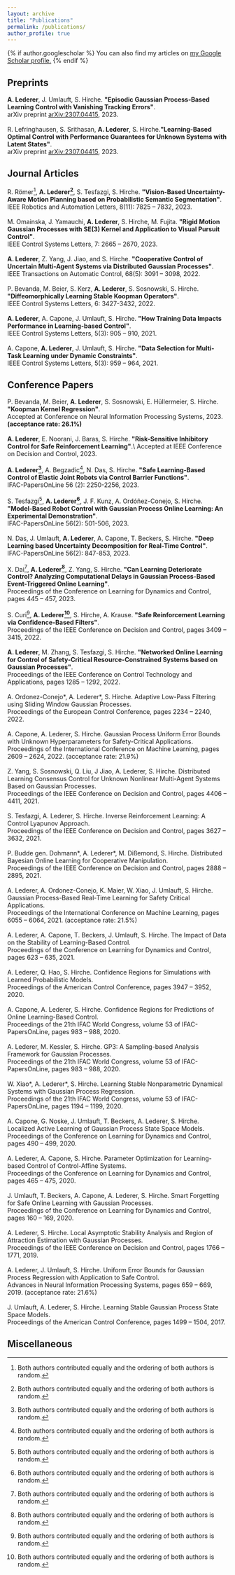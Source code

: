 ```yaml
---
layout: archive
title: "Publications"
permalink: /publications/
author_profile: true
---
```


{% if author.googlescholar %}
  You can also find my articles on <u><a href="{{author.googlescholar}}">my Google Scholar profile</a>.</u>
{% endif %}

Preprints
----
**A. Lederer**, J. Umlauft, S. Hirche. **"Episodic Gaussian Process-Based Learning Control with Vanishing Tracking Errors"**.\
arXiv preprint [arXiv:2307.04415](https://arxiv.org/pdf/2307.04415), 2023.\
\
R. Lefringhausen, S. Srithasan, **A. Lederer**, S. Hirche.**"Learning-Based Optimal Control with Performance Guarantees for Unknown Systems with Latent States"**.\
arXiv preprint [arXiv:2307.04415](https://arxiv.org/pdf/2303.17963), 2023.

Journal Articles
----
R. Römer[^1], **A. Lederer[^1]**, S. Tesfazgi, S. Hirche. **"Vision-Based Uncertainty-Aware Motion Planning based on Probabilistic Semantic Segmentation"**. \
IEEE Robotics and Automation Letters, 8(11): 7825 – 7832, 2023. \
\
M. Omainska, J. Yamauchi, **A. Lederer**, S. Hirche, M. Fujita. **"Rigid Motion Gaussian Processes with SE(3) Kernel and Application to Visual Pursuit Control"**. \
IEEE Control Systems Letters, 7: 2665 – 2670, 2023.\
\
**A. Lederer**, Z. Yang, J. Jiao, and S. Hirche. **"Cooperative Control of Uncertain Multi-Agent Systems via Distributed Gaussian Processes"**. \
IEEE Transactions on Automatic Control, 68(5): 3091 – 3098, 2022.\
\
P. Bevanda, M. Beier, S. Kerz, **A. Lederer**, S. Sosnowski, S. Hirche. **"Diffeomorphically Learning Stable Koopman Operators"**. \
IEEE Control Systems Letters, 6: 3427-3432, 2022.\
\
**A. Lederer**, A. Capone, J. Umlauft, S. Hirche. **"How Training Data Impacts Performance in Learning-based Control"**. \
IEEE Control Systems Letters, 5(3): 905 – 910, 2021.\
\
A. Capone, **A. Lederer**, J. Umlauft, S. Hirche. **"Data Selection for Multi-Task Learning under Dynamic Constraints"**. \
IEEE Control Systems Letters, 5(3): 959 – 964, 2021.



Conference Papers
----
P. Bevanda, M. Beier, **A. Lederer**, S. Sosnowski, E. Hüllermeier, S. Hirche. **"Koopman Kernel Regression"**.\
Accepted at Conference on Neural Information Processing Systems, 2023. **(acceptance rate: 26.1%)**\
\
**A. Lederer**, E. Noorani, J. Baras, S. Hirche. **"Risk-Sensitive Inhibitory Control for Safe Reinforcement Learning"**.\ 
Accepted at IEEE Conference on Decision and Control, 2023.\
\
**A. Lederer[^1]**, A. Begzadic[^1], N. Das, S. Hirche. **"Safe Learning-Based Control of Elastic Joint Robots via Control Barrier Functions"**. \
IFAC-PapersOnLine 56 (2): 2250-2256, 2023.\
\
S. Tesfazgi[^1], **A. Lederer[^1]**, J. F. Kunz, A. Ordóñez-Conejo, S. Hirche. **"Model-Based Robot Control with Gaussian Process Online Learning: An Experimental Demonstration"**. \
IFAC-PapersOnLine 56(2): 501-506, 2023.\
\
N. Das, J. Umlauft, **A. Lederer**, A. Capone, T. Beckers, S. Hirche. **"Deep Learning based Uncertainty Decomposition for Real-Time Control"**. \
IFAC-PapersOnLine 56(2): 847-853, 2023.\
\
X. Dai[^1], **A. Lederer[^1]**, Z. Yang, S. Hirche. **"Can Learning Deteriorate Control? Analyzing Computational Delays in Gaussian Process-Based Event-Triggered Online Learning"**. \
Proceedings of the Conference on Learning for Dynamics and Control, pages 445 – 457, 2023.\
\
S. Curi[^1], **A. Lederer[^1]**, S. Hirche, A. Krause. **"Safe Reinforcement Learning via Confidence-Based Filters"**. \
Proceedings of the IEEE Conference on Decision and Control, pages 3409 – 3415, 2022.\
\
**A. Lederer**, M. Zhang, S. Tesfazgi, S. Hirche. **"Networked Online Learning for Control of Safety-Critical Resource-Constrained Systems based on Gaussian Processes"**. \
Proceedings of the IEEE Conference on Control Technology and Applications, pages 1285 – 1292, 2022.\
\
A. Ordonez-Conejo*, A. Lederer*, S. Hirche. Adaptive Low-Pass Filtering using Sliding Window Gaussian Processes. \
Proceedings of the European Control Conference, pages 2234 – 2240, 2022. \
\
A. Capone, A. Lederer, S. Hirche. Gaussian Process Uniform Error Bounds with Unknown Hyperparameters for Safety-Critical Applications. \
Proceedings of the International Conference on Machine Learning, pages 2609 – 2624, 2022. (acceptance rate: 21.9%)\
\
Z. Yang, S. Sosnowski, Q. Liu, J Jiao, A. Lederer, S. Hirche. Distributed Learning Consensus Control for Unknown Nonlinear Multi-Agent Systems Based on Gaussian Processes. \
Proceedings of the IEEE Conference on Decision and Control, pages 4406 – 4411, 2021. \
\
S. Tesfazgi, A. Lederer, S. Hirche. Inverse Reinforcement Learning: A Control Lyapunov Approach. \
Proceedings of the IEEE Conference on Decision and Control, pages 3627 – 3632, 2021.\
\
P. Budde gen. Dohmann*, A. Lederer*, M. Dißemond, S. Hirche. Distributed Bayesian Online Learning for Cooperative Manipulation. \
Proceedings of the IEEE Conference on Decision and Control, pages 2888 – 2895, 2021.\
\
A. Lederer, A. Ordonez-Conejo, K. Maier, W. Xiao, J. Umlauft, S. Hirche. Gaussian Process-Based Real-Time Learning for Safety Critical Applications. \
Proceedings of the International Conference on Machine Learning, pages 6055 – 6064, 2021. (acceptance rate: 21.5%)\
\
A. Lederer, A. Capone, T. Beckers, J. Umlauft, S. Hirche. The Impact of Data on the Stability of Learning-Based Control. \
Proceedings of the Conference on Learning for Dynamics and Control, pages 623 – 635, 2021.\
\
A. Lederer, Q. Hao, S. Hirche. Confidence Regions for Simulations with Learned Probabilistic Models. \
Proceedings of the American Control Conference, pages 3947 – 3952, 2020.\
\
A. Capone, A. Lederer, S. Hirche. Confidence Regions for Predictions of Online Learning-Based Control. \
Proceedings of the 21th IFAC World Congress, volume 53 of IFAC-PapersOnLine, pages 983 – 988, 2020.\
\
A. Lederer, M. Kessler, S. Hirche. GP3: A Sampling-based Analysis Framework for Gaussian Processes. \
Proceedings of the 21th IFAC World Congress, volume 53 of IFAC-PapersOnLine, pages 983 – 988, 2020.\
\
W. Xiao*, A. Lederer*, S. Hirche. Learning Stable Nonparametric Dynamical Systems with Gaussian Process Regression. \
Proceedings of the 21th IFAC World Congress, volume 53 of IFAC-PapersOnLine, pages 1194 – 1199, 2020.\
\
A. Capone, G. Noske, J. Umlauft, T. Beckers, A. Lederer, S. Hirche. Localized Active Learning of Gaussian Process State Space Models. \
Proceedings of the Conference on Learning for Dynamics and Control, pages 490 – 499, 2020.\
\
A. Lederer, A. Capone, S. Hirche. Parameter Optimization for Learning-based Control of Control-Affine Systems. \
Proceedings of the Conference on Learning for Dynamics and Control, pages 465 – 475, 2020. \
\
J. Umlauft, T. Beckers, A. Capone, A. Lederer, S. Hirche. Smart Forgetting for Safe Online Learning with Gaussian Processes. \
Proceedings of the Conference on Learning for Dynamics and Control, pages 160 – 169, 2020.\
\
A. Lederer, S. Hirche. Local Asymptotic Stability Analysis and Region of Attraction Estimation with Gaussian Processes. \
Proceedings of the IEEE Conference on Decision and Control, pages 1766 – 1771, 2019.\
\
A. Lederer, J. Umlauft, S. Hirche. Uniform Error Bounds for Gaussian Process Regression with Application to Safe Control. \
Advances in Neural Information Processing Systems, pages 659 – 669, 2019. (acceptance rate: 21.6%)\
\
J. Umlauft, A. Lederer, S. Hirche. Learning Stable Gaussian Process State Space Models. \
Proceedings of the American Control Conference, pages 1499 – 1504, 2017.


Miscellaneous
----


[^1]: Both authors contributed equally and the ordering of both authors is random.
